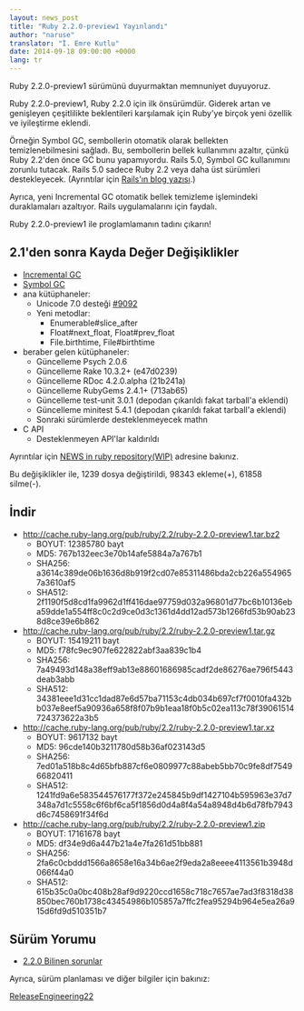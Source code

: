```yaml
---
layout: news_post
title: "Ruby 2.2.0-preview1 Yayınlandı"
author: "naruse"
translator: "İ. Emre Kutlu"
date: 2014-09-18 09:00:00 +0000
lang: tr
---
```


Ruby 2.2.0-preview1 sürümünü duyurmaktan memnuniyet duyuyoruz.

Ruby 2.2.0-preview1, Ruby 2.2.0 için ilk önsürümdür.
Giderek artan ve genişleyen çeşitlilikte beklentileri karşılamak için
Ruby'ye birçok yeni özellik ve iyileştirme eklendi.

Örneğin Symbol GC, sembollerin otomatik olarak bellekten temizlenebilmesini sağladı. Bu, sembollerin bellek kullanımını azaltır, çünkü Ruby 2.2'den önce GC bunu yapamıyordu. Rails 5.0, Symbol GC kullanımını zorunlu tutacak. Rails 5.0
sadece Ruby 2.2 veya daha üst sürümleri destekleyecek. (Ayrıntılar için [Rails'ın blog yazısı](http://weblog.rubyonrails.org/2014/8/20/Rails-4-2-beta1/).)

Ayrıca, yeni Incremental GC otomatik bellek temizleme işlemindeki duraklamaları
azaltıyor. Rails uygulamalarını için faydalı.

Ruby 2.2.0-preview1 ile proglamlamanın tadını çıkarın!

## 2.1'den sonra Kayda Değer Değişiklikler

* [Incremental GC](https://bugs.ruby-lang.org/issues/10137)
* [Symbol GC](https://bugs.ruby-lang.org/issues/9634)
* ana kütüphaneler:
  * Unicode 7.0 desteği [#9092](https://bugs.ruby-lang.org/issues/9092)
  * Yeni metodlar:
    * Enumerable#slice_after
    * Float#next_float, Float#prev_float
    * File.birthtime, File#birthtime
* beraber gelen kütüphaneler:
  * Güncelleme Psych 2.0.6
  * Güncelleme Rake 10.3.2+ (e47d0239)
  * Güncelleme RDoc 4.2.0.alpha (21b241a)
  * Güncelleme RubyGems 2.4.1+ (713ab65)
  * Güncelleme test-unit 3.0.1 (depodan çıkarıldı fakat tarball'a eklendi)
  * Güncelleme minitest 5.4.1 (depodan çıkarıldı fakat tarball'a eklendi)
  * Sonraki sürümlerde desteklenmeyecek mathn
* C API
  * Desteklenmeyen API'lar kaldırıldı

Ayrıntılar için [NEWS in ruby repository(WIP)](https://github.com/ruby/ruby/blob/v2_2_0_preview1/NEWS) adresine bakınız.

Bu değişiklikler ile, 1239 dosya değiştirildi, 98343 ekleme(+), 61858 silme(-). 

## İndir

* <http://cache.ruby-lang.org/pub/ruby/2.2/ruby-2.2.0-preview1.tar.bz2>
  * BOYUT:   12385780 bayt
  * MD5:    767b132eec3e70b14afe5884a7a767b1
  * SHA256: a3614c389de06b1636d8b919f2cd07e85311486bda2cb226a5549657a3610af5
  * SHA512: 2f1190f5d8cd1fa9962d1ff416dae97759d032a96801d77bc6b10136eba59dde1a554ff8c0c2d9ce0d3c1361d4dd12ad573b1266fd53b90ab238d8ce39e6b862
* <http://cache.ruby-lang.org/pub/ruby/2.2/ruby-2.2.0-preview1.tar.gz>
  * BOYUT:   15419211 bayt
  * MD5:    f78fc9ec907fe622822abf3aa839c1b4
  * SHA256: 7a49493d148a38eff9ab13e88601686985cadf2de86276ae796f5443deab3abb
  * SHA512: 34381eee1d31cc1dad87e6d57ba71153c4db034b697cf7f0010fa432bb037e8eef5a90936a658f8f07b9b1eaa18f0b5c02ea113c78f39061514724373622a3b5
* <http://cache.ruby-lang.org/pub/ruby/2.2/ruby-2.2.0-preview1.tar.xz>
  * BOYUT:   9617132 bayt
  * MD5:    96cde140b3211780d58b36af023143d5
  * SHA256: 7ed01a518b8c4d65bfb887cf6e0809977c88abeb5bb70c9fe8df754966820411
  * SHA512: 1241fd9a6e583544576177f372e245845b9df1427104b595963e37d7348a7d1c5558c6f6bf6ca5f1856d0d4a8f4a54a8948d4b6d78fb7943d6c7458691f34f6d
* <http://cache.ruby-lang.org/pub/ruby/2.2/ruby-2.2.0-preview1.zip>
  * BOYUT:   17161678 bayt
  * MD5:    df34e9d6a447b21a4e7fa261d51bb881
  * SHA256: 2fa6c0cbddd1566a8658e16a34b6ae2f9eda2a8eeee4113561b3948d066f44a0
  * SHA512: 615b35c0a0bc408b28af9d9220ccd1658c718c7657ae7ad3f8318d38850bec760b1738c43454986b105857a7ffc2fea95294b964e5ea26a915d6fd9d510351b7

## Sürüm Yorumu

* [2.2.0 Bilinen sorunlar](http://bugs.ruby-lang.org/projects/ruby-trunk/issues?query_id=115)

Ayrıca, sürüm planlaması ve diğer bilgiler için bakınız:

[ReleaseEngineering22](http://bugs.ruby-lang.org/projects/ruby-trunk/wiki/ReleaseEngineering22)
